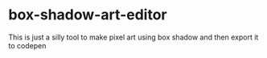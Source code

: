# box-shadow-art-editor

This is just a silly tool to make pixel art using box shadow and then export it to codepen

